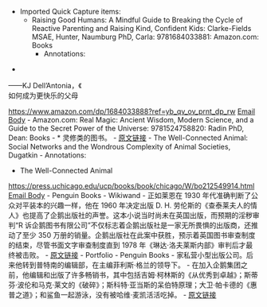 - Imported Quick Capture items:
    - Raising Good Humans: A Mindful Guide to Breaking the Cycle of Reactive Parenting and Raising Kind, Confident Kids: Clarke-Fields MSAE, Hunter, Naumburg PhD, Carla: 9781684033881: Amazon.com: Books
        - Annotations:

*   
——KJ Dell’Antonia，《  
如何成为更快乐的父母  



https://www.amazon.com/dp/1684033888?ref=yb_qv_ov_prnt_dp_rw [Email Body](https://files.todoist.com/KQOJVZiHb5iU4j9cFpubUugKMDAqctkmdLNQXP3pbcCNeM_K_4kNq-gQytMSc3u7/by/21878347/as/file.html)
    - Amazon.com: Real Magic: Ancient Wisdom, Modern Science, and a Guide to the Secret Power of the Universe: 9781524758820: Radin PhD, Dean: Books
        - * 灵修类的图书。
        - [原文链接](https://www.amazon.com/Real-Magic-Ancient-Science-Universe/dp/1524758825/ref=tmm_pap_swatch_0?_encoding=UTF8&qid=&sr=)
    - The Well-Connected Animal: Social Networks and the Wondrous Complexity of Animal Societies, Dugatkin
        - Annotations:

* The Well-Connected Animal



https://press.uchicago.edu/ucp/books/book/chicago/W/bo212549914.html [Email Body](https://files.todoist.com/bJXIRMJqQ_shxdcBB-jCbeyAVvG39oXtXLEJDz-btDklhHWjpjsZUSsBXtHN3vMg/by/21878347/as/file.html)
    - Penguin Books - Wikiwand
        - 正如莱恩在 1930 年代准确判断了公众对平装本的兴趣一样，他在 1960 年决定出版 D. H. 劳伦斯的《查泰莱夫人的情人》也提高了企鹅出版社的声誉。这本小说当时尚未在英国出版，而预期的淫秽审判“R 诉企鹅图书有限公司”不仅标志着企鹅出版社是一家无所畏惧的出版商，还推动了至少 350 万册的销量。企鹅出版社在此案中获胜，预示着英国图书审查制度的结束，尽管书面文字审查制度直到 1978 年《琳达·洛夫莱斯内部》审判后才最终被击败。
        - [原文链接](https://www.wikiwand.com/en/Penguin_Books)
    - Portfolio - Penguin Books
        - 家私营小型出版公司。后来他转到普特南的编辑部，在主编菲利斯·格兰的领导下。
        - 在加入企鹅集团之前，他编辑和出版了许多畅销书，其中包括吉姆·柯林斯的《从优秀到卓越》；斯蒂芬·波伦和马克·莱文的《破碎》；斯科特·亚当斯的呆伯特原理；大卫·帕卡德的《惠普之道》；和鲨鱼一起游泳，没有被哈维·麦凯活活吃掉。
        - [原文链接](https://www.penguin.com/portfolio-overview/)
